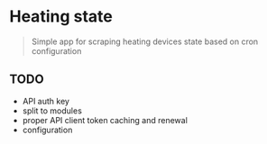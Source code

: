 # Heating state

> Simple app for scraping heating devices state based on cron configuration

## TODO

- API auth key
- split to modules
- proper API client token caching and renewal
- configuration

